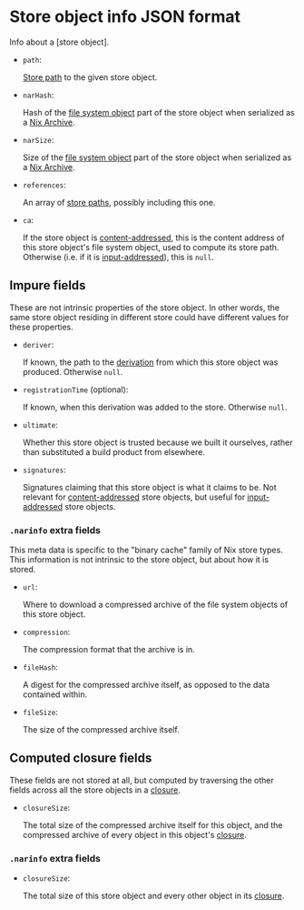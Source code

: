 # Store object info JSON format

Info about a [store object].

* `path`:

  [Store path][store path] to the given store object.

* `narHash`:

  Hash of the [file system object] part of the store object when serialized as a [Nix Archive].

* `narSize`:

  Size of the [file system object] part of the store object when serialized as a [Nix Archive].

* `references`:

  An array of [store paths][store path], possibly including this one.

* `ca`:

  If the store object is [content-addressed],
  this is the content address of this store object's file system object, used to compute its store path.
  Otherwise (i.e. if it is [input-addressed]), this is `null`.

[store path]: @docroot@/store/store-path.md
[file system object]: @docroot@/store/file-system-object.md
[Nix Archive]: @docroot@/store/file-system-object/content-address.md#serial-nix-archive

## Impure fields

These are not intrinsic properties of the store object.
In other words, the same store object residing in different store could have different values for these properties.

* `deriver`:

  If known, the path to the [derivation] from which this store object was produced.
  Otherwise `null`.

  [derivation]: @docroot@/glossary.md#gloss-store-derivation

* `registrationTime` (optional):

  If known, when this derivation was added to the store.
  Otherwise `null`.

* `ultimate`:

  Whether this store object is trusted because we built it ourselves, rather than substituted a build product from elsewhere.

* `signatures`:

  Signatures claiming that this store object is what it claims to be.
  Not relevant for [content-addressed] store objects,
  but useful for [input-addressed] store objects.

[content-addressed]: @docroot@/store/store-object/content-address.md
[input-addressed]: @docroot@/glossary.md#gloss-input-addressed-store-object

### `.narinfo` extra fields

This meta data is specific to the "binary cache" family of Nix store types.
This information is not intrinsic to the store object, but about how it is stored.

* `url`:

  Where to download a compressed archive of the file system objects of this store object.

* `compression`:

  The compression format that the archive is in.

* `fileHash`:

  A digest for the compressed archive itself, as opposed to the data contained within.

* `fileSize`:

  The size of the compressed archive itself.

## Computed closure fields

These fields are not stored at all, but computed by traversing the other fields across all the store objects in a [closure].

* `closureSize`:

  The total size of the compressed archive itself for this object, and the compressed archive of every object in this object's [closure].

### `.narinfo` extra fields

* `closureSize`:

  The total size of this store object and every other object in its [closure].

[closure]: @docroot@/glossary.md#gloss-closure
